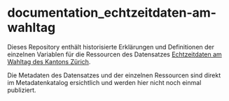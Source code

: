 # documentation_echtzeitdaten-am-wahltag
Dieses Repository enthält historisierte Erklärungen und Definitionen der einzelnen Variablen für die Ressourcen des Datensatzes [Echtzeitdaten am Wahltag des Kantons Zürich](https://www.zh.ch/de/politik-staat/statistik-daten/datenkatalog.html#/datasets/1942@statistisches-amt-kanton-zuerich).

Die Metadaten des Datensatzes und der einzelnen Ressourcen sind direkt im Metadatenkatalog ersichtlich und werden hier nicht noch einmal publiziert.
